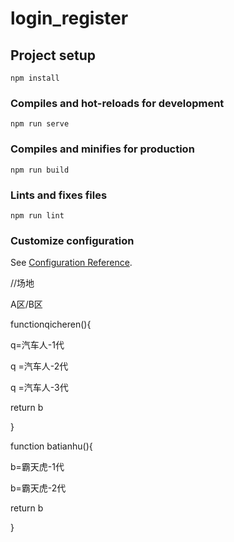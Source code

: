 # login_register

## Project setup
```
npm install
```

### Compiles and hot-reloads for development
```
npm run serve
```

### Compiles and minifies for production
```
npm run build
```

### Lints and fixes files
```
npm run lint
```

### Customize configuration
See [Configuration Reference](https://cli.vuejs.org/config/).

//场地

A区/B区

functionqicheren(){

 q=汽车人-1代

 q =汽车人-2代

 q =汽车人-3代

return b

}

function batianhu(){

 b=霸天虎-1代

 b=霸天虎-2代

return b

}
